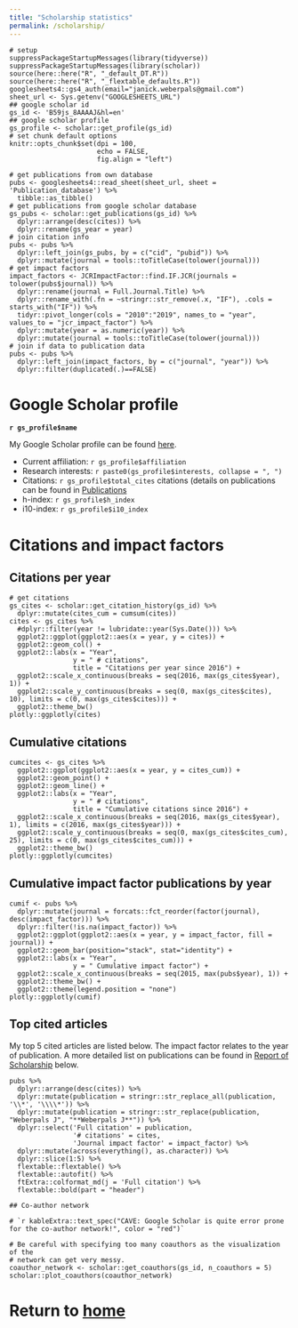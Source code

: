 ```yaml
---
title: "Scholarship statistics"
permalink: /scholarship/
---
```


```{r setup, include = FALSE}
# setup
suppressPackageStartupMessages(library(tidyverse))
suppressPackageStartupMessages(library(scholar))
source(here::here("R", "_default_DT.R"))
source(here::here("R", "_flextable_defaults.R"))
googlesheets4::gs4_auth(email="janick.weberpals@gmail.com")
sheet_url <- Sys.getenv("GOOGLESHEETS_URL")
## google scholar id
gs_id <- 'B59js_8AAAAJ&hl=en'
## google scholar profile
gs_profile <- scholar::get_profile(gs_id)
# set chunk default options
knitr::opts_chunk$set(dpi = 100, 
                      echo = FALSE,
                      fig.align = "left")
```

```{r, include=FALSE}
# get publications from own database
pubs <- googlesheets4::read_sheet(sheet_url, sheet = 'Publication_database') %>% 
  tibble::as_tibble()
# get publications from google scholar database
gs_pubs <- scholar::get_publications(gs_id) %>% 
  dplyr::arrange(desc(cites)) %>% 
  dplyr::rename(gs_year = year)
# join citation info
pubs <- pubs %>% 
  dplyr::left_join(gs_pubs, by = c("cid", "pubid")) %>% 
  dplyr::mutate(journal = tools::toTitleCase(tolower(journal)))
# get impact factors
impact_factors <- JCRImpactFactor::find.IF.JCR(journals = tolower(pubs$journal)) %>% 
  dplyr::rename(journal = Full.Journal.Title) %>% 
  dplyr::rename_with(.fn = ~stringr::str_remove(.x, "IF"), .cols = starts_with("IF")) %>% 
  tidyr::pivot_longer(cols = "2010":"2019", names_to = "year", values_to = "jcr_impact_factor") %>% 
  dplyr::mutate(year = as.numeric(year)) %>% 
  dplyr::mutate(journal = tools::toTitleCase(tolower(journal)))
# join if data to publication data
pubs <- pubs %>% 
  dplyr::left_join(impact_factors, by = c("journal", "year")) %>% 
  dplyr::filter(duplicated(.)==FALSE)
```

# Google Scholar profile

**`r gs_profile$name`**

My Google Scholar profile can be found [here](https://scholar.google.com/citations?user=B59js_8AAAAJ&hl=en).

-   Current affiliation: `r gs_profile$affiliation`
-   Research interests: `r paste0(gs_profile$interests, collapse = ", ")`
-   Citations: `r gs_profile$total_cites` citations (details on publications can be found in [Publications](https://janickweberpals.github.io/files/publications.html)
-   h-index: `r gs_profile$h_index`
-   i10-index: `r gs_profile$i10_index`

# Citations and impact factors

## Citations per year

```{r}
# get citations
gs_cites <- scholar::get_citation_history(gs_id) %>% 
  dplyr::mutate(cites_cum = cumsum(cites))
cites <- gs_cites %>% 
  #dplyr::filter(year != lubridate::year(Sys.Date())) %>% 
  ggplot2::ggplot(ggplot2::aes(x = year, y = cites)) +
  ggplot2::geom_col() +
  ggplot2::labs(x = "Year",
                y = " # citations",
                title = "Citations per year since 2016") +
  ggplot2::scale_x_continuous(breaks = seq(2016, max(gs_cites$year), 1)) +
  ggplot2::scale_y_continuous(breaks = seq(0, max(gs_cites$cites), 10), limits = c(0, max(gs_cites$cites))) +
  ggplot2::theme_bw()
plotly::ggplotly(cites)
```

## Cumulative citations

```{r}
cumcites <- gs_cites %>% 
  ggplot2::ggplot(ggplot2::aes(x = year, y = cites_cum)) +
  ggplot2::geom_point() +
  ggplot2::geom_line() +
  ggplot2::labs(x = "Year",
                y = " # citations",
                title = "Cumulative citations since 2016") +
  ggplot2::scale_x_continuous(breaks = seq(2016, max(gs_cites$year), 1), limits = c(2016, max(gs_cites$year))) +
  ggplot2::scale_y_continuous(breaks = seq(0, max(gs_cites$cites_cum), 25), limits = c(0, max(gs_cites$cites_cum))) +
  ggplot2::theme_bw()
plotly::ggplotly(cumcites)
```

## Cumulative impact factor publications by year

```{r}
cumif <- pubs %>% 
  dplyr::mutate(journal = forcats::fct_reorder(factor(journal), desc(impact_factor))) %>% 
  dplyr::filter(!is.na(impact_factor)) %>% 
  ggplot2::ggplot(ggplot2::aes(x = year, y = impact_factor, fill = journal)) +
  ggplot2::geom_bar(position="stack", stat="identity") +
  ggplot2::labs(x = "Year",
                y = " Cumulative impact factor") +
  ggplot2::scale_x_continuous(breaks = seq(2015, max(pubs$year), 1)) +
  ggplot2::theme_bw() +
  ggplot2::theme(legend.position = "none")
plotly::ggplotly(cumif)
```

## Top cited articles

My top 5 cited articles are listed below. The impact factor relates to the year of publication. A more detailed list on publications can be found in [Report of Scholarship](https://janickweberpals.github.io/scholarship/#Report_of_Scholarship) below.

```{r}
pubs %>% 
  dplyr::arrange(desc(cites)) %>% 
  dplyr::mutate(publication = stringr::str_replace_all(publication, '\\*', '\\\\*')) %>% 
  dplyr::mutate(publication = stringr::str_replace(publication, "Weberpals J", "**Weberpals J**")) %>% 
  dplyr::select('Full citation' = publication,
                '# citations' = cites,
                'Journal impact factor' = impact_factor) %>% 
  dplyr::mutate(across(everything(), as.character)) %>% 
  dplyr::slice(1:5) %>% 
  flextable::flextable() %>% 
  flextable::autofit() %>% 
  ftExtra::colformat_md(j = 'Full citation') %>% 
  flextable::bold(part = "header")
```

```{r, eval=FALSE, warning=FALSE}
## Co-author network

# `r kableExtra::text_spec("CAVE: Google Scholar is quite error prone for the co-author network!", color = "red")`

# Be careful with specifying too many coauthors as the visualization of the
# network can get very messy.
coauthor_network <- scholar::get_coauthors(gs_id, n_coauthors = 5)
scholar::plot_coauthors(coauthor_network)
```

# Return to [home](https://janickweberpals.github.io)
